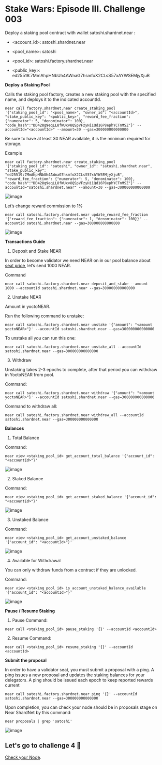 # Stake Wars: Episode III. Challenge 003

Deploy a staking pool contract with wallet satoshi.shardnet.near :

* <account_id>: satoshi.shardnet.near

* <pool_name>: satoshi

* <pool_id>: satoshi.factory.shardnet.near

* <public_key>: ed25519:7MmAhpHNbUh4AWnaG7hsmfoX2CLsS57xAYWSEMjyXjuB

**Deploy a Staking Pool**

Calls the staking pool factory, creates a new staking pool with the specified name, and deploys it to the indicated accountId.

```
near call factory.shardnet.near create_staking_pool '{"staking_pool_id": "<pool_name>", "owner_id": "<accountId>", "stake_public_key": "<public_key>", "reward_fee_fraction": {"numerator": 5, "denominator": 100}, "code_hash":"DD428g9eqLL8fWUxv8QSpVFzyHi1Qd16P8ephYCTmMSZ"}' --accountId="<accountId>" --amount=30 --gas=300000000000000
```
Be sure to have at least 30 NEAR available, it is the minimum required for storage.

Example 
```
near call factory.shardnet.near create_staking_pool '{"staking_pool_id": "satoshi", "owner_id": "satoshi.shardnet.near", "stake_public_key": "ed25519:7MmAhpHNbUh4AWnaG7hsmfoX2CLsS57xAYWSEMjyXjuB", "reward_fee_fraction": {"numerator": 5, "denominator": 100}, "code_hash":"DD428g9eqLL8fWUxv8QSpVFzyHi1Qd16P8ephYCTmMSZ"}' --accountId="satoshi.shardnet.near" --amount=30 --gas=300000000000000
```

![image](https://user-images.githubusercontent.com/6175292/181878400-cdfa5395-a1f2-4336-8e6a-542fc5a58254.png)

Let’s change reward commission to 1%

```
near call satoshi.factory.shardnet.near update_reward_fee_fraction '{"reward_fee_fraction": {"numerator": 1, "denominator": 100}}' --accountId satoshi.shardnet.near --gas=300000000000000
```
![image](https://user-images.githubusercontent.com/6175292/181878981-278630e1-8d84-49b6-8ed0-54b0192c2a63.png)

**Transactions Guide**


1. Deposit and Stake NEAR

In order to become validator we need NEAR on in our pool balance about [seat price](https://explorer.shardnet.near.org/nodes/validators), let’s send 1000 NEAR.

Command
```
near call satoshi.factory.shardnet.near deposit_and_stake --amount 1000 --accountId satoshi.shardnet.near --gas=300000000000000
```
   
 2. Unstake NEAR
   
Amount in yoctoNEAR.
 
  Run the following command to unstake:
 ```
 near call satoshi.factory.shardnet.near unstake '{"amount": "<amount yoctoNEAR>"}' --accountId satoshi.shardnet.near --gas=300000000000000
  ```
To unstake all you can run this one:
  ```
 near call satoshi.factory.shardnet.near unstake_all --accountId satoshi.shardnet.near --gas=300000000000000
```
3. Withdraw
  
 Unstaking takes 2-3 epochs to complete, after that period you can withdraw in YoctoNEAR from pool.
 
 Command:
 ```
 near call satoshi.factory.shardnet.near withdraw '{"amount": "<amount yoctoNEAR>"}' --accountId satoshi.shardnet.near --gas=300000000000000
  ```
 Command to withdraw all:
  
 ```
near call satoshi.factory.shardnet.near withdraw_all --accountId satoshi.shardnet.near --gas=300000000000000
```
**Balances** 

1. Total Balance

Command:
```
near view <staking_pool_id> get_account_total_balance '{"account_id": "<accountId>"}'
```
![image](https://user-images.githubusercontent.com/6175292/181879848-e21749c6-b558-4bbc-bae4-5eafab888c66.png)

2. Staked Balance

Command:
```
near view <staking_pool_id> get_account_staked_balance '{"account_id": "<accountId>"}'
```
![image](https://user-images.githubusercontent.com/6175292/181879874-5e6effff-394a-440b-8397-42977e170dab.png)

3. Unstaked Balance

Command:
```
near view <staking_pool_id> get_account_unstaked_balance '{"account_id": "<accountId>"}'
```
![image](https://user-images.githubusercontent.com/6175292/181879907-aec48184-d47f-4e7f-b933-6f618367b161.png)

4. Available for Withdrawal

You can only withdraw funds from a contract if they are unlocked.

Command:
```
near view <staking_pool_id> is_account_unstaked_balance_available '{"account_id": "<accountId>"}'
```
![image](https://user-images.githubusercontent.com/6175292/181879927-abb01748-6c83-4db5-8bb9-7521b0a985db.png)

**Pause / Resume Staking**
1. Pause
Command:
```
near call <staking_pool_id> pause_staking '{}' --accountId <accountId>
```
2. Resume
Command:
```
near call <staking_pool_id> resume_staking '{}' --accountId <accountId>
```
**Submit the proposal** 

In order to have a validator seat, you must submit a proposal with a ping. A ping issues a new proposal and updates the staking balances for your delegators. A ping should be issued each epoch to keep reported rewards current
```
near call satoshi.factory.shardnet.near ping '{}' --accountId satoshi.shardnet.near --gas=300000000000000
```
Upon completion, you can check your node should be in proposals stage on Near ShardNet by this command:
```
near proposals | grep 'satoshi'
```
![image](https://user-images.githubusercontent.com/6175292/181879740-0278f001-83db-4bb5-9d7b-e936b8229c9a.png)

## Let's go to challenge 4 🚀

[Check your Node](https://github.com/duongthanhmy91/stakewars-iii/blob/main/Challenge-004.md).
  
